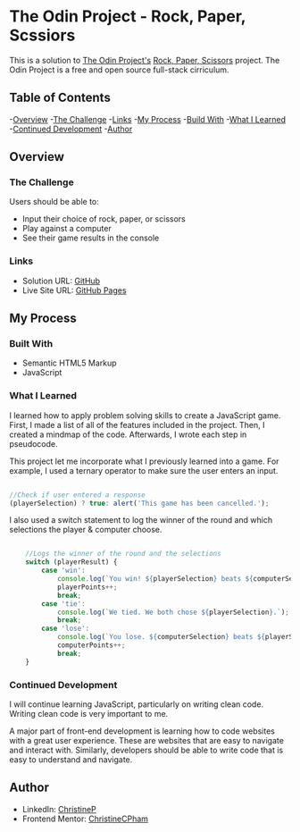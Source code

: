 # The Odin Project - Rock, Paper, Scssiors

This is a solution to [The Odin Project's](https://www.theodinproject.com/) [Rock, Paper, Scissors](https://www.theodinproject.com/paths/foundations/courses/foundations/lessons/rock-paper-scissors) project. The Odin Project is a free and open source full-stack cirriculum.

## Table of Contents

-[Overview](#overview)
    -[The Challenge](#the-challenge)
    -[Links](#links)
-[My Process](#my-process)
    -[Build With](#built-with)
    -[What I Learned](#what-i-learned)
    -[Continued Development](#continued-development)
-[Author](#author)

## Overview

### The Challenge

Users should be able to:
- Input their choice of rock, paper, or scissors
- Play against a computer
- See their game results in the console

### Links

- Solution URL: [GitHub](https://github.com/ChristineCPham/odin-rock-paper-scissors)
- Live Site URL: [GitHub Pages](https://christinecpham.github.io/odin-rock-paper-scissors/)

## My Process

### Built With

- Semantic HTML5 Markup
- JavaScript

### What I Learned

I learned how to apply problem solving skills to create a JavaScript game. First, I made a list of all of the features included in the project. Then, I created a mindmap of the code. Afterwards, I wrote each step in pseudocode.

This project let me incorporate what I previously learned into a game. For example, I used a ternary operator to make sure the user enters an input.

```js

//Check if user entered a response
(playerSelection) ? true: alert('This game has been cancelled.');

```

I also used a switch statement to log the winner of the round and which selections the player & computer choose.

```js

    //Logs the winner of the round and the selections
    switch (playerResult) {
        case 'win':
            console.log(`You win! ${playerSelection} beats ${computerSelection}.`);
            playerPoints++;
            break;
        case 'tie':
            console.log(`We tied. We both chose ${playerSelection}.`);
            break;
        case 'lose':
            console.log(`You lose. ${computerSelection} beats ${playerSelection}.`);
            computerPoints++;
            break;
    }

```

### Continued Development

I will continue learning JavaScript, particularly on writing clean code. Writing clean code is very important to me. 

A major part of front-end development is learning how to code websites with a great user experience. These are websites that are easy to navigate and interact with. Similarly, developers should be able to write code that is easy to understand and navigate.

## Author

- LinkedIn: [ChristineP](https://www.linkedin.com/in/christine-p-b456751a6/)
- Frontend Mentor: [ChristineCPham](https://www.frontendmentor.io/profile/ChristineCPham)